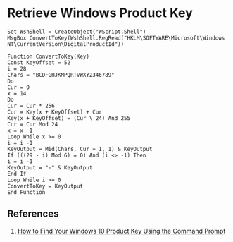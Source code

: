 # Retrieve Windows Product Key

```vbs
Set WshShell = CreateObject("WScript.Shell")
MsgBox ConvertToKey(WshShell.RegRead("HKLM\SOFTWARE\Microsoft\Windows NT\CurrentVersion\DigitalProductId"))

Function ConvertToKey(Key)
Const KeyOffset = 52
i = 28
Chars = "BCDFGHJKMPQRTVWXY2346789"
Do
Cur = 0
x = 14
Do
Cur = Cur * 256
Cur = Key(x + KeyOffset) + Cur
Key(x + KeyOffset) = (Cur \ 24) And 255
Cur = Cur Mod 24
x = x -1
Loop While x >= 0
i = i -1
KeyOutput = Mid(Chars, Cur + 1, 1) & KeyOutput
If (((29 - i) Mod 6) = 0) And (i <> -1) Then
i = i -1
KeyOutput = "-" & KeyOutput
End If
Loop While i >= 0
ConvertToKey = KeyOutput
End Function
```

## References

1. [How to Find Your Windows 10 Product Key Using the Command Prompt](https://www.howtogeek.com/660517/how-to-find-your-windows-10-product-key-using-the-command-prompt/)
